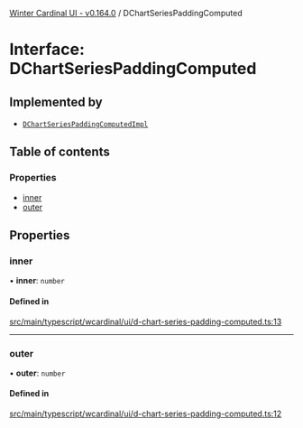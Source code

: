 [Winter Cardinal UI - v0.164.0](../index.md) / DChartSeriesPaddingComputed

# Interface: DChartSeriesPaddingComputed

## Implemented by

- [`DChartSeriesPaddingComputedImpl`](../classes/DChartSeriesPaddingComputedImpl.md)

## Table of contents

### Properties

- [inner](DChartSeriesPaddingComputed.md#inner)
- [outer](DChartSeriesPaddingComputed.md#outer)

## Properties

### inner

• **inner**: `number`

#### Defined in

[src/main/typescript/wcardinal/ui/d-chart-series-padding-computed.ts:13](https://github.com/winter-cardinal/winter-cardinal-ui/blob/v0.164.0/src/main/typescript/wcardinal/ui/d-chart-series-padding-computed.ts#L13)

___

### outer

• **outer**: `number`

#### Defined in

[src/main/typescript/wcardinal/ui/d-chart-series-padding-computed.ts:12](https://github.com/winter-cardinal/winter-cardinal-ui/blob/v0.164.0/src/main/typescript/wcardinal/ui/d-chart-series-padding-computed.ts#L12)
